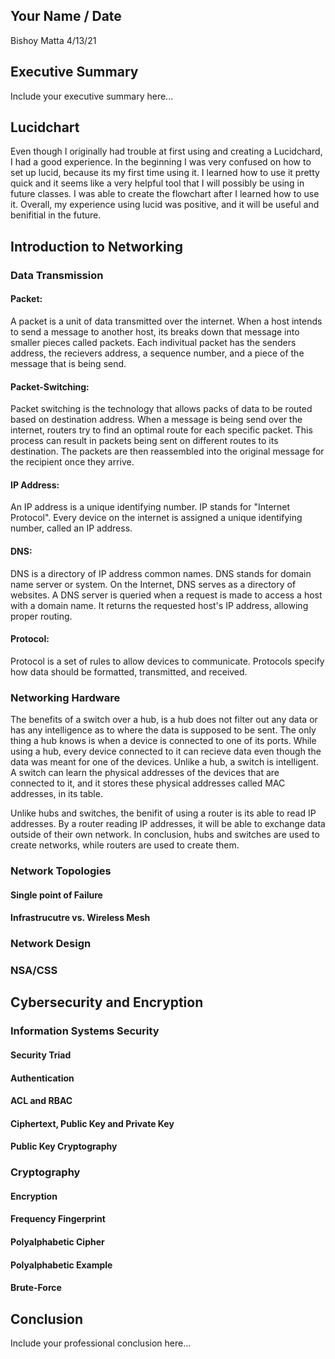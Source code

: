 ## Your Name / Date
Bishoy Matta
4/13/21
## Executive Summary 
Include your executive summary here...

## Lucidchart
Even though I originally had trouble at first using and creating a Lucidchard, I had a good experience. In the beginning I was very confused on how to set up lucid, because its my first time using it. I learned how to use it pretty quick and it seems like a very helpful tool that I will possibly be using in future classes. I was able to create the flowchart after I learned how to use it. Overall, my experience using lucid was positive, and it will be useful and benifitial in the future.
## Introduction to Networking
### Data Transmission

#### Packet:  
A packet is a unit of data transmitted over the internet. When a host intends to send a message to another host, its breaks down that message into smaller pieces called packets. Each indivitual packet has the senders address, the recievers address, a sequence number, and a piece of the message that is being send.
#### Packet-Switching:
Packet switching is the technology that allows packs of data to be routed based on destination address. When a message is being send over the internet, routers try to find an optimal route for each specific packet. This process can result in packets being sent on different routes to its destination. The packets are then reassembled into the original message for the recipient once they arrive.
#### IP Address:
An IP address is a unique identifying number. IP stands for "Internet Protocol". Every device on the internet is assigned a unique identifying number, called an IP address.
#### DNS:
DNS is a directory of IP address common names. DNS stands for domain name server or system. On the Internet, DNS serves as a directory of websites. A DNS server is queried when a request is made to access a host with a domain name. It returns the requested host's IP address, allowing proper routing.
#### Protocol:
Protocol is a set of rules to allow devices to communicate. Protocols specify how data should be formatted, transmitted, and received.
### Networking Hardware
The benefits of a switch over a hub, is a hub does not filter out any data or has any intelligence as to where the data is supposed to be sent. The only thing a hub knows is when a device is connected to one of its ports. While using a hub, every device connected to it can recieve data even though the data was meant for one of the devices. Unlike a hub, a switch is intelligent. A switch can learn the physical addresses of the devices that are connected to it, and it stores these physical addresses called MAC addresses, in its table.

Unlike hubs and switches, the benifit of using a router is its able to read IP addresses. By a router reading IP addresses, it will be able to exchange data outside of their own network. In conclusion, hubs and switches are used to create networks, while routers are used to create them. 
### Network Topologies
#### Single point of Failure
#### Infrastrucutre vs. Wireless Mesh
### Network Design
### NSA/CSS

## Cybersecurity and Encryption

### Information Systems Security

#### Security Triad
#### Authentication
#### ACL and RBAC
#### Ciphertext, Public Key and Private Key
#### Public Key Cryptography

### Cryptography
#### Encryption
#### Frequency Fingerprint
#### Polyalphabetic Cipher
#### Polyalphabetic Example

#### Brute-Force

## Conclusion
Include your professional conclusion here...


